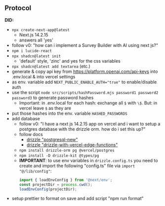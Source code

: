 ## Protocol

**DID:** 
- `npx create-next-app@latest`
    - Next.js 14.2.15
    - answers all 'yes'
- follow v0: "how can i implement a Survey Builder with AI using next js?"
- `npm i lucide-react`
- `npx shadcn@latest init`
    - 'default' style, 'zinc' and yes for the css variables
- `npx shadcn@latest add textarea` (etc.)
- generate & copy api key from https://platform.openai.com/api-keys into .env.local & into vercel settings
- as env. variable add `NEXT_PUBLIC_ENABLE_AUTH="true"` to enable/disable auth
- use the script `node src/scripts/hashPassword.mjs password1 password2 password3` to generate password hashes
    - Important: in .env.local for each hash: exchange all `$` with `\$`. But: in vercel leave `$` as they are 
- put those hashes into the env. variable `HASHED_PASSWORDS`
- add database
    - follow v0: "I have a next js 14.2.15 app on vercel and i want to setup a postgres database with the drizzle orm. how do i set this up?"
    - follow docs
        - [drizzle "postgresql-new"](https://orm.drizzle.team/docs/get-started/postgresql-new)
        - [drizzle "drizzle-with-vercel-edge-functions"](https://orm.drizzle.team/docs/tutorials/drizzle-with-vercel-edge-functions#vercel-postgres) 
    - `npm install drizzle-orm pg @vercel/postgres`
    - `npm install -D drizzle-kit @types/pg`
    - **IMPORTANT**: to use env variables in `drizzle.config.ts` you need to create and import the following "config.ts" file via `import "@/lib/config"`:
        ```ts
        import { loadEnvConfig } from '@next/env';
        const projectDir = process.cwd();
        loadEnvConfig(projectDir);
- setup prettier to format on save and add script "npm run format"
